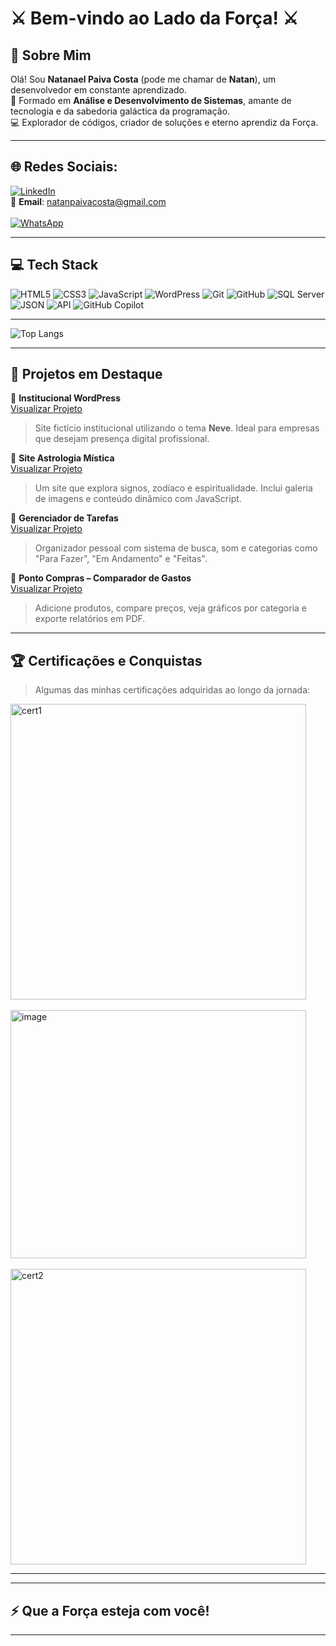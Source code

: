 # ⚔️ Bem-vindo ao Lado da Força! ⚔️

## 💫 Sobre Mim
Olá! Sou **Natanael Paiva Costa** (pode me chamar de **Natan**), um desenvolvedor em constante aprendizado.  
🌌 Formado em **Análise e Desenvolvimento de Sistemas**, amante de tecnologia e da sabedoria galáctica da programação.  
💻 Explorador de códigos, criador de soluções e eterno aprendiz da Força.

---

## 🌐 Redes Sociais:
[![LinkedIn](https://img.shields.io/badge/LinkedIn-%230077B5.svg?style=for-the-badge&logo=linkedin&logoColor=white)](https://www.linkedin.com/in/natanael-paiva-costa-b9a0881b7/)  
📧 **Email**: natanpaivacosta@gmail.com  
<br>
[![WhatsApp](https://img.shields.io/badge/WhatsApp-%2325D366.svg?style=for-the-badge&logo=whatsapp&logoColor=white)](https://wa.me/5511980534916)


---

## 💻 Tech Stack
![HTML5](https://img.shields.io/badge/html5-%23E34F26.svg?style=for-the-badge&logo=html5&logoColor=white)
![CSS3](https://img.shields.io/badge/css3-%231572B6.svg?style=for-the-badge&logo=css3&logoColor=white)
![JavaScript](https://img.shields.io/badge/javascript-%23323330.svg?style=for-the-badge&logo=javascript&logoColor=%23F7DF1E)
![WordPress](https://img.shields.io/badge/WordPress-%23117AC9.svg?style=for-the-badge&logo=wordpress&logoColor=white)
![Git](https://img.shields.io/badge/git-%23F05032.svg?style=for-the-badge&logo=git&logoColor=white)
![GitHub](https://img.shields.io/badge/github-%23121011.svg?style=for-the-badge&logo=github&logoColor=white)
![SQL Server](https://img.shields.io/badge/sql%20server-%23CC2927.svg?style=for-the-badge&logo=microsoftsqlserver&logoColor=white)
![JSON](https://img.shields.io/badge/JSON-%232E7C32.svg?style=for-the-badge&logo=json&logoColor=white)
![API](https://img.shields.io/badge/API-%230A2B37.svg?style=for-the-badge&logo=api&logoColor=white)
![GitHub Copilot](https://img.shields.io/badge/GitHub%20Copilot-%23292929.svg?style=for-the-badge&logo=github&logoColor=white)

---
![Top Langs](https://github-readme-stats.vercel.app/api/top-langs/?username=Natanael-cloud&layout=compact&theme=tokyonight&langs_count=8)

---

## 🚀 Projetos em Destaque

🔗 **Institucional WordPress**  
[Visualizar Projeto](https://natanael-cloud.github.io/InstitucionalWP/)  
> Site fictício institucional utilizando o tema **Neve**. Ideal para empresas que desejam presença digital profissional.  

🔗 **Site Astrologia Mística**  
[Visualizar Projeto](https://natanael-cloud.github.io/siteAstrologia/mapaastral.html)  
> Um site que explora signos, zodíaco e espiritualidade. Inclui galeria de imagens e conteúdo dinâmico com JavaScript.  

🔗 **Gerenciador de Tarefas**  
[Visualizar Projeto](https://natanael-cloud.github.io/webTarefas/)  
> Organizador pessoal com sistema de busca, som e categorias como "Para Fazer", "Em Andamento" e "Feitas".

🔗 **Ponto Compras – Comparador de Gastos**  
[Visualizar Projeto](https://natanael-cloud.github.io/pontoCompras/)  
> Adicione produtos, compare preços, veja gráficos por categoria e exporte relatórios em PDF.

---



## 🏆 Certificações e Conquistas

> Algumas das minhas certificações adquiridas ao longo da jornada:

<img width="473" alt="cert1" src="https://github.com/user-attachments/assets/5378a17a-3635-4f82-877d-f5608fc5ab8c"><br><br>
<img width="473" height="397" alt="image" src="https://github.com/user-attachments/assets/cf6ee06e-7030-4fda-bc95-153dbaa80d1f" /><br><br>
<img width="473" alt="cert2" src="https://github.com/user-attachments/assets/6399c8a2-bcb3-4a38-9509-6048c729b7df">

---

---

## ⚡️ Que a Força esteja com você!

---








